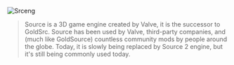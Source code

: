 ![Srceng](https://developer.valvesoftware.com/w/images/7/73/HL2_LostCoast_17.jpg)

> Source is a 3D game engine created by Valve, it is the successor to  GoldSrc. Source has been used by Valve, third-party companies, and (much like GoldSource) countless community mods by people around the globe. Today, it is slowly being replaced by  Source 2 engine, but it's still being commonly used today.
